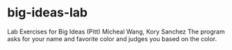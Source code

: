 # big-ideas-lab
Lab Exercises for Big Ideas (Pitt)
Micheal Wang, Kory Sanchez
The program asks for your name and favorite color and judges you based on the color.
